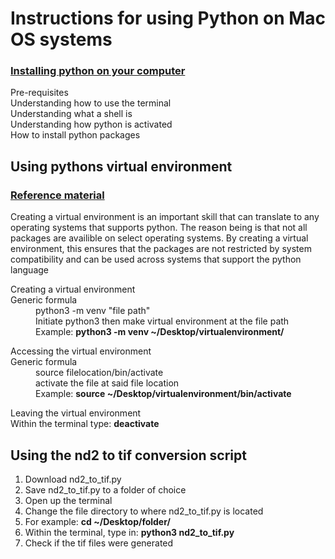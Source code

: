 <h1> Instructions for using Python on Mac OS systems</h1>
    <h3>
    <a href = "https://www.python.org/downloads/" name = "Python3"> Installing python on your computer </a>
    </h3>
    <dl> Pre-requisites 
        <dt> Understanding how to use the terminal </dt>
        <dt> Understanding what a shell is </dt>
        <dt> Understanding how python is activated </dt>
        <dt> How to install python packages </dt>

<h2> Using pythons virtual environment </h2>
    <h3>
        <a href = "https://packaging.python.org/en/latest/guides/installing-using-pip-and-virtual-environments/#creating-a-virtual-environment" name = "Using pythons virtual environment"> Reference material 
        </a>
    </h3>
    <p>Creating a virtual environment is an important skill that can translate to any operating systems that supports python. The reason being is that not all packages are availible on select operating systems. By creating a virtual environment, this ensures that the packages are not restricted by system compatibility and can be used across systems that support the python language 
    </p>
    <dl> Creating a virtual environment
        <dt> Generic formula </dt>
            <dd> python3 -m venv "file path" </dd>
            <dd> Initiate python3 then make virtual environment at the file path </dd>
            <dd> Example: <strong> python3 -m venv ~/Desktop/virtualenvironment/</strong>  </dd>
    </dl>
    <dl> Accessing the virtual environment
        <dt> Generic formula </dt>
            <dd> source filelocation/bin/activate </dd>
            <dd> activate the file at said file location </dd>
            <dd> Example: <strong> source ~/Desktop/virtualenvironment/bin/activate </strong>  </dd>
    </dl> 
    <dl> Leaving the virtual environment
        <dt> Within the terminal type: <strong> deactivate </strong>  </dt>

<h2> Using the nd2 to tif conversion script </h2>
    <ol>
        <li> Download nd2_to_tif.py </li>
        <li> Save nd2_to_tif.py to a folder of choice </li>
        <li> Open up the terminal </li>
        <li> Change the file directory to where nd2_to_tif.py is located </li>
        <li> For example: <strong> cd ~/Desktop/folder/ </strong> </li>
        <li> Within the terminal, type in: <strong> python3 nd2_to_tif.py </strong>  </li>
        <li> Check if the tif files were generated </li>
   </ol>


